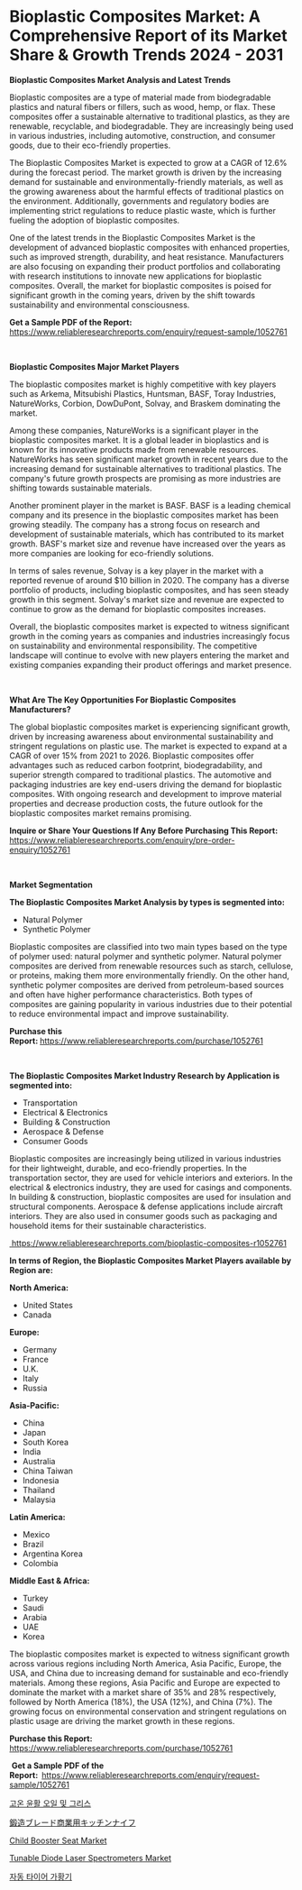 <p><h1>Bioplastic Composites Market: A Comprehensive Report of its Market Share & Growth Trends 2024 - 2031</h1></p><p><strong>Bioplastic Composites Market Analysis and Latest Trends</strong></p>
<p><p>Bioplastic composites are a type of material made from biodegradable plastics and natural fibers or fillers, such as wood, hemp, or flax. These composites offer a sustainable alternative to traditional plastics, as they are renewable, recyclable, and biodegradable. They are increasingly being used in various industries, including automotive, construction, and consumer goods, due to their eco-friendly properties.</p><p>The Bioplastic Composites Market is expected to grow at a CAGR of 12.6% during the forecast period. The market growth is driven by the increasing demand for sustainable and environmentally-friendly materials, as well as the growing awareness about the harmful effects of traditional plastics on the environment. Additionally, governments and regulatory bodies are implementing strict regulations to reduce plastic waste, which is further fueling the adoption of bioplastic composites.</p><p>One of the latest trends in the Bioplastic Composites Market is the development of advanced bioplastic composites with enhanced properties, such as improved strength, durability, and heat resistance. Manufacturers are also focusing on expanding their product portfolios and collaborating with research institutions to innovate new applications for bioplastic composites. Overall, the market for bioplastic composites is poised for significant growth in the coming years, driven by the shift towards sustainability and environmental consciousness.</p></p>
<p><strong>Get a Sample PDF of the Report:&nbsp;</strong> <a href="https://www.reliableresearchreports.com/enquiry/request-sample/1052761">https://www.reliableresearchreports.com/enquiry/request-sample/1052761</a></p>
<p>&nbsp;</p>
<p><strong>Bioplastic Composites Major Market Players</strong></p>
<p><p>The bioplastic composites market is highly competitive with key players such as Arkema, Mitsubishi Plastics, Huntsman, BASF, Toray Industries, NatureWorks, Corbion, DowDuPont, Solvay, and Braskem dominating the market. </p><p>Among these companies, NatureWorks is a significant player in the bioplastic composites market. It is a global leader in bioplastics and is known for its innovative products made from renewable resources. NatureWorks has seen significant market growth in recent years due to the increasing demand for sustainable alternatives to traditional plastics. The company's future growth prospects are promising as more industries are shifting towards sustainable materials.</p><p>Another prominent player in the market is BASF. BASF is a leading chemical company and its presence in the bioplastic composites market has been growing steadily. The company has a strong focus on research and development of sustainable materials, which has contributed to its market growth. BASF's market size and revenue have increased over the years as more companies are looking for eco-friendly solutions.</p><p>In terms of sales revenue, Solvay is a key player in the market with a reported revenue of around $10 billion in 2020. The company has a diverse portfolio of products, including bioplastic composites, and has seen steady growth in this segment. Solvay's market size and revenue are expected to continue to grow as the demand for bioplastic composites increases.</p><p>Overall, the bioplastic composites market is expected to witness significant growth in the coming years as companies and industries increasingly focus on sustainability and environmental responsibility. The competitive landscape will continue to evolve with new players entering the market and existing companies expanding their product offerings and market presence.</p></p>
<p>&nbsp;</p>
<p><strong>What Are The Key Opportunities For Bioplastic Composites Manufacturers?</strong></p>
<p><p>The global bioplastic composites market is experiencing significant growth, driven by increasing awareness about environmental sustainability and stringent regulations on plastic use. The market is expected to expand at a CAGR of over 15% from 2021 to 2026. Bioplastic composites offer advantages such as reduced carbon footprint, biodegradability, and superior strength compared to traditional plastics. The automotive and packaging industries are key end-users driving the demand for bioplastic composites. With ongoing research and development to improve material properties and decrease production costs, the future outlook for the bioplastic composites market remains promising.</p></p>
<p><strong>Inquire or Share Your Questions If Any Before Purchasing This Report:</strong> <a href="https://www.reliableresearchreports.com/enquiry/pre-order-enquiry/1052761">https://www.reliableresearchreports.com/enquiry/pre-order-enquiry/1052761</a></p>
<p>&nbsp;</p>
<p><strong>Market Segmentation</strong></p>
<p><strong>The Bioplastic Composites Market Analysis by types is segmented into:</strong></p>
<p><ul><li>Natural Polymer</li><li>Synthetic Polymer</li></ul></p>
<p><p>Bioplastic composites are classified into two main types based on the type of polymer used: natural polymer and synthetic polymer. Natural polymer composites are derived from renewable resources such as starch, cellulose, or proteins, making them more environmentally friendly. On the other hand, synthetic polymer composites are derived from petroleum-based sources and often have higher performance characteristics. Both types of composites are gaining popularity in various industries due to their potential to reduce environmental impact and improve sustainability.</p></p>
<p><strong>Purchase this Report:&nbsp;</strong><a href="https://www.reliableresearchreports.com/purchase/1052761">https://www.reliableresearchreports.com/purchase/1052761</a></p>
<p>&nbsp;</p>
<p><strong>The Bioplastic Composites Market Industry Research by Application is segmented into:</strong></p>
<p><ul><li>Transportation</li><li>Electrical & Electronics</li><li>Building & Construction</li><li>Aerospace & Defense</li><li>Consumer Goods</li></ul></p>
<p><p>Bioplastic composites are increasingly being utilized in various industries for their lightweight, durable, and eco-friendly properties. In the transportation sector, they are used for vehicle interiors and exteriors. In the electrical & electronics industry, they are used for casings and components. In building & construction, bioplastic composites are used for insulation and structural components. Aerospace & defense applications include aircraft interiors. They are also used in consumer goods such as packaging and household items for their sustainable characteristics.</p></p>
<p><a href="https://www.reliableresearchreports.com/bioplastic-composites-r1052761">&nbsp;https://www.reliableresearchreports.com/bioplastic-composites-r1052761</a></p>
<p><strong>In terms of Region, the Bioplastic Composites Market Players available by Region are:</strong></p>
<p>
    <p> <strong> North America: </strong>
        <ul>
            <li>United States</li>
            <li>Canada</li>
        </ul>
        </p> 
    <p> <strong> Europe: </strong>
        <ul>
            <li>Germany</li>
            <li>France</li>
            <li>U.K.</li>
            <li>Italy</li>
            <li>Russia</li>
        </ul>
        </p> 
    <p> <strong> Asia-Pacific: </strong>
        <ul>
            <li>China</li>
            <li>Japan</li>
            <li>South Korea</li>
            <li>India</li>
            <li>Australia</li>
            <li>China Taiwan</li>
            <li>Indonesia</li>
            <li>Thailand</li>
            <li>Malaysia</li>
        </ul>
        </p> 
    <p> <strong> Latin America: </strong>
        <ul>
            <li>Mexico</li>
            <li>Brazil</li>
            <li>Argentina Korea</li>
            <li>Colombia</li>
        </ul>
        </p> 
    <p> <strong> Middle East & Africa: </strong>
        <ul>
            <li>Turkey</li>
            <li>Saudi</li>
            <li>Arabia</li>
            <li>UAE</li>
            <li>Korea</li>
        </ul>
    </p>
    </p>
<p><p>The bioplastic composites market is expected to witness significant growth across various regions including North America, Asia Pacific, Europe, the USA, and China due to increasing demand for sustainable and eco-friendly materials. Among these regions, Asia Pacific and Europe are expected to dominate the market with a market share of 35% and 28% respectively, followed by North America (18%), the USA (12%), and China (7%). The growing focus on environmental conservation and stringent regulations on plastic usage are driving the market growth in these regions.</p></p>
<p><strong>Purchase this Report: </strong><a href="https://www.reliableresearchreports.com/purchase/1052761">https://www.reliableresearchreports.com/purchase/1052761</a></p>
<p>&nbsp;<strong>Get a Sample PDF of the Report:&nbsp;&nbsp;</strong><a href="https://www.reliableresearchreports.com/enquiry/request-sample/1052761">https://www.reliableresearchreports.com/enquiry/request-sample/1052761</a></p>
<p><strong></strong></p>
<p><p><a href="https://github.com/dollarearner151/Market-Research-Report-List-1/blob/main/785159784552.md">고온 윤활 오일 및 그리스</a></p><p><a href="https://github.com/SarahFahey88/Market-Research-Report-List-1/blob/main/568518391231.md">鍛造ブレード商業用キッチンナイフ</a></p><p><a href="https://github.com/MyrtisWest1/Market-Research-Report-List-1/blob/main/child-booster-seat-market.md">Child Booster Seat Market</a></p><p><a href="https://github.com/jaidynmorantestelletmjzya/Market-Research-Report-List-2/blob/main/tunable-diode-laser-spectrometers-market.md">Tunable Diode Laser Spectrometers Market</a></p><p><a href="https://github.com/berlianaparadilla48/Market-Research-Report-List-1/blob/main/234475384553.md">자동 타이어 가황기</a></p></p>